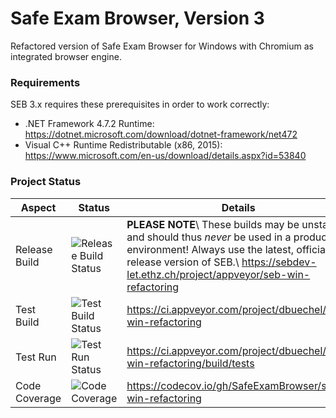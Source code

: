 # Safe Exam Browser, Version 3
Refactored version of Safe Exam Browser for Windows with Chromium as integrated browser engine.

### Requirements

SEB 3.x requires these prerequisites in order to work correctly:
* .NET Framework 4.7.2 Runtime: https://dotnet.microsoft.com/download/dotnet-framework/net472
* Visual C++ Runtime Redistributable (x86, 2015): https://www.microsoft.com/en-us/download/details.aspx?id=53840

### Project Status

| Aspect        | Status                                                                                                    | Details                                                                                                                                                                                                                             |
| ------------- | --------------------------------------------------------------------------------------------------------- | ----------------------------------------------------------------------------------------------------------------------------------------------------------------------------------------------------------------------------------- |
| Release Build | ![Release Build Status](https://sebdev-let.ethz.ch/api/projects/status/kq78qrjtnpk82ti0?svg=true)         | **PLEASE NOTE**\ These builds may be unstable and should thus _never_ be used in a production environment! Always use the latest, official release version of SEB.\ https://sebdev-let.ethz.ch/project/appveyor/seb-win-refactoring |
| Test Build    | ![Test Build Status](https://ci.appveyor.com/api/projects/status/a56akt9r174570m7?svg=true)               | https://ci.appveyor.com/project/dbuechel/seb-win-refactoring                                                                                                                                                                        |
| Test Run      | ![Test Run Status](https://img.shields.io/appveyor/tests/dbuechel/seb-win-refactoring.svg)                | https://ci.appveyor.com/project/dbuechel/seb-win-refactoring/build/tests                                                                                                                                                            |
| Code Coverage | ![Code Coverage](https://codecov.io/gh/SafeExamBrowser/seb-win-refactoring/branch/master/graph/badge.svg) | https://codecov.io/gh/SafeExamBrowser/seb-win-refactoring                                                                                                                                                                           |
